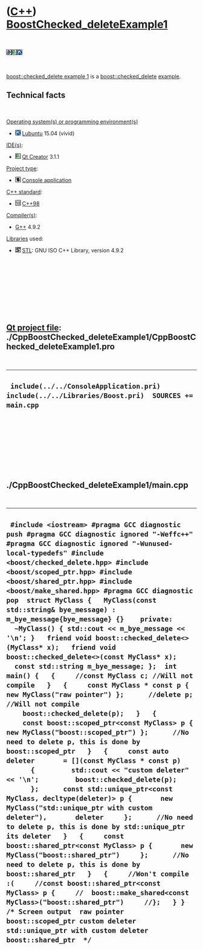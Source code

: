 
 

 

 

 

 

([C++](Cpp.md)) [BoostChecked\_deleteExample1](CppBoostChecked_deleteExample1.md)
===================================================================================

 

![Boost](PicBoost.png)![Qt
Creator](PicQtCreator.png)![Lubuntu](PicLubuntu.png)

 

[boost::checked\_delete example 1](CppBoostChecked_deleteExample1.md)
is a [boost::checked\_delete](CppBoostChecked_delete.md)
[example](CppExample.md).

Technical facts
---------------

 

[Operating system(s) or programming environment(s)](CppOs.md)

-   ![Lubuntu](PicLubuntu.png) [Lubuntu](CppLubuntu.md) 15.04 (vivid)

[IDE(s)](CppIde.md):

-   ![Qt Creator](PicQtCreator.png) [Qt Creator](CppQtCreator.md) 3.1.1

[Project type](CppQtProjectType.md):

-   ![console](PicConsole.png) [Console
    application](CppConsoleApplication.md)

[C++ standard](CppStandard.md):

-   ![C++98](PicCpp98.png) [C++98](Cpp98.md)

[Compiler(s)](CppCompiler.md):

-   [G++](CppGpp.md) 4.9.2

[Libraries](CppLibrary.md) used:

-   ![STL](PicStl.png) [STL](CppStl.md): GNU ISO C++ Library, version
    4.9.2

 

 

 

 

 

[Qt project file](CppQtProjectFile.md): ./CppBoostChecked\_deleteExample1/CppBoostChecked\_deleteExample1.pro
--------------------------------------------------------------------------------------------------------------

 

  --------------------------------------------------------------------------------------------------
  ` include(../../ConsoleApplication.pri) include(../../Libraries/Boost.pri)  SOURCES += main.cpp`
  --------------------------------------------------------------------------------------------------

 

 

 

 

 

./CppBoostChecked\_deleteExample1/main.cpp
------------------------------------------

 

  ----------------------------------------------------------------------------------------------------------------------------------------------------------------------------------------------------------------------------------------------------------------------------------------------------------------------------------------------------------------------------------------------------------------------------------------------------------------------------------------------------------------------------------------------------------------------------------------------------------------------------------------------------------------------------------------------------------------------------------------------------------------------------------------------------------------------------------------------------------------------------------------------------------------------------------------------------------------------------------------------------------------------------------------------------------------------------------------------------------------------------------------------------------------------------------------------------------------------------------------------------------------------------------------------------------------------------------------------------------------------------------------------------------------------------------------------------------------------------------------------------------------------------------------------------------------------------------------------------------------------------------------------------------------------------------------------------------------------------------------------------------------------------------------------------------------------------------------------------------
  ` #include <iostream> #pragma GCC diagnostic push #pragma GCC diagnostic ignored "-Weffc++" #pragma GCC diagnostic ignored "-Wunused-local-typedefs" #include <boost/checked_delete.hpp> #include <boost/scoped_ptr.hpp> #include <boost/shared_ptr.hpp> #include <boost/make_shared.hpp> #pragma GCC diagnostic pop  struct MyClass {   MyClass(const std::string& bye_message) : m_bye_message{bye_message} {}    private:   ~MyClass() { std::cout << m_bye_message << '\n'; }   friend void boost::checked_delete<>(MyClass* x);   friend void boost::checked_delete<>(const MyClass* x);    const std::string m_bye_message; };  int main() {   {     //const MyClass c; //Will not compile   }   {     const MyClass * const p { new MyClass("raw pointer") };      //delete p; //Will not compile     boost::checked_delete(p);   }   {     const boost::scoped_ptr<const MyClass> p { new MyClass("boost::scoped_ptr") };      //No need to delete p, this is done by boost::scoped_ptr   }   {     const auto deleter       = [](const MyClass * const p)       {         std::cout << "custom deleter" << '\n';         boost::checked_delete(p);       };      const std::unique_ptr<const MyClass, decltype(deleter)> p {       new MyClass("std::unique_ptr with custom deleter"),       deleter     };      //No need to delete p, this is done by std::unique_ptr its deleter   }   {     const boost::shared_ptr<const MyClass> p {       new MyClass("boost::shared_ptr")     };      //No need to delete p, this is done by boost::shared_ptr   }   {     //Won't compile :(     //const boost::shared_ptr<const MyClass> p {     //  boost::make_shared<const MyClass>("boost::shared_ptr")     //};   } }  /* Screen output  raw pointer boost::scoped_ptr custom deleter std::unique_ptr with custom deleter boost::shared_ptr  */`
  ----------------------------------------------------------------------------------------------------------------------------------------------------------------------------------------------------------------------------------------------------------------------------------------------------------------------------------------------------------------------------------------------------------------------------------------------------------------------------------------------------------------------------------------------------------------------------------------------------------------------------------------------------------------------------------------------------------------------------------------------------------------------------------------------------------------------------------------------------------------------------------------------------------------------------------------------------------------------------------------------------------------------------------------------------------------------------------------------------------------------------------------------------------------------------------------------------------------------------------------------------------------------------------------------------------------------------------------------------------------------------------------------------------------------------------------------------------------------------------------------------------------------------------------------------------------------------------------------------------------------------------------------------------------------------------------------------------------------------------------------------------------------------------------------------------------------------------------------------------

 

 

 

 

 

 

